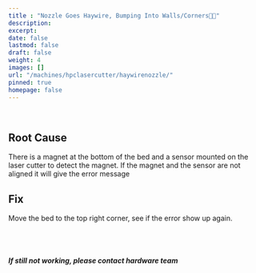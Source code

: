 ```yaml
---
title : "Nozzle Goes Haywire, Bumping Into Walls/Corners😵‍💫"
description: 
excerpt: 
date: false
lastmod: false
draft: false
weight: 4
images: []
url: "/machines/hpclasercutter/haywirenozzle/"
pinned: true
homepage: false
---
```

<br>

## Root Cause

There is a magnet at the bottom of the bed and a sensor mounted on the laser cutter to detect the magnet. If the magnet and the sensor are not aligned it will give the error message

## Fix

Move the bed to the top right corner, see if the error show up again.

<br>
<br>

##### If still not working, please contact hardware team